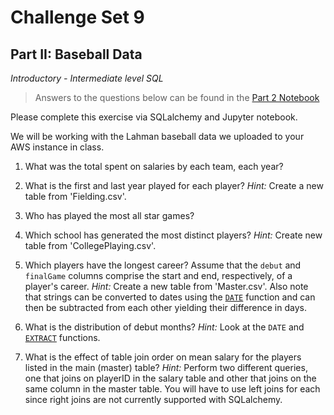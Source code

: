 # Challenge Set 9
## Part II: Baseball Data

*Introductory - Intermediate level SQL*

> Answers to the questions below can be found in the [Part 2 Notebook](09_part_ii_baseball.ipynb)

Please complete this exercise via SQLalchemy and Jupyter notebook.

We will be working with the Lahman baseball data we uploaded to your AWS instance in class. 


1. What was the total spent on salaries by each team, each year?

2. What is the first and last year played for each player? *Hint:* Create a new table from 'Fielding.csv'.

3. Who has played the most all star games?

4. Which school has generated the most distinct players? *Hint:* Create new table from 'CollegePlaying.csv'.

5. Which players have the longest career? Assume that the `debut` and `finalGame` columns comprise the start and end, respectively, of a player's career. *Hint:* Create a new table from 'Master.csv'. Also note that strings can be converted to dates using the [`DATE`](https://wiki.postgresql.org/wiki/Working_with_Dates_and_Times_in_PostgreSQL#WORKING_with_DATETIME.2C_DATE.2C_and_INTERVAL_VALUES) function and can then be subtracted from each other yielding their difference in days.

6. What is the distribution of debut months? *Hint:* Look at the `DATE` and [`EXTRACT`](https://www.postgresql.org/docs/current/static/functions-datetime.html#FUNCTIONS-DATETIME-EXTRACT) functions.

7. What is the effect of table join order on mean salary for the players listed in the main (master) table? *Hint:* Perform two different queries, one that joins on playerID in the salary table and other that joins on the same column in the master table. You will have to use left joins for each since right joins are not currently supported with SQLalchemy.
